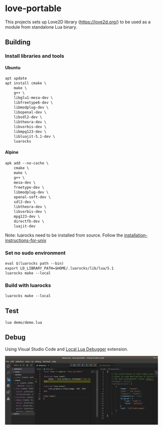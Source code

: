 
# love-portable

This projects sets up Love2D library (https://love2d.org/) to be used as a module from standalone Lua binary.

## Building

### Install libraries and tools

#### Ubuntu

```
apt update
apt install cmake \
	make \
	g++ \
	libglu1-mesa-dev \
	libfreetype6-dev \
	libmodplug-dev \
	libopenal-dev \
	libsdl2-dev \
	libtheora-dev \
	libvorbis-dev \
	libmpg123-dev \
	libluajit-5.1-dev \
	luarocks
```

#### Alpine

```
apk add --no-cache \
	cmake \
	make \
	g++ \
	mesa-dev \
	freetype-dev \
	libmodplug-dev \
	openal-soft-dev \
	sdl2-dev \
	libtheora-dev \
	libvorbis-dev \
	mpg123-dev \
	directfb-dev \
	luajit-dev
```
Note: luarocks need to be installed from source.
Follow the [installation-instructions-for-unix](https://github.com/luarocks/luarocks/wiki/installation-instructions-for-unix)


### Set no sudo environment

```
eval $(luarocks path --bin)
export LD_LIBRARY_PATH=$HOME/.luarocks/lib/lua/5.1
luarocks make --local
```
### Build with luarocks

```
luarocks make --local
```

## Test

```
lua demo/demo.lua
```

## Debug

Using Visual Studio Code and [Local Lua Debugger](https://marketplace.visualstudio.com/items?itemName=tomblind.local-lua-debugger-vscode) extension.

![Debugging](debugging-lua-love.png "Debugging Lua Love")
